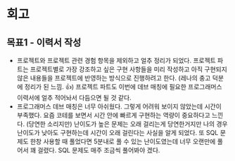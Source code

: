 # 회고
## 목표1 - 이력서 작성
- 프로젝트와 프로젝트 관련 경험 항목을 제외하고 얼추 정리가 되었다. 프로젝트 파트는 프로젝트별로 가장 강조하고 싶은 구현 사항들을 미리 작성하고 아직 구현되지 않은 내용들을 프로젝트에 반영하는 방식으로 진행하려고 한다. (레나의 충고 덕분에 정리가 된 느낌. 👍) 프로젝트 파트도 이번에 데브 매칭에 필요한 프로그래머스 이력서에 얼추 적어놔서 다듬으면 될 것 같다.
- 프로그래머스 데브 매칭은 너무 아쉬웠다. 그렇게 어려워 보이지 않았는데 시간이 부족했다. 요즘 코테를 보면서 시간 안에 빠르게 구현하는 역량이 중요하다고 느낀다. (당연한 소리지만) 난이도가 높은 문제는 오래 걸리는게 당연한거지만 나의 경우 난이도가 낮아도 구현하는데 시간이 오래 걸린다는 사실을 알게 되었다. 또 SQL 문제도 한창 사용할 때 풀었다면 5분내로 풀 수 있는 난이도였는데 너무 오랜만에 풀어서 꽤 걸렸다. SQL 문제도 매주 조금씩 풀어봐야 겠다.